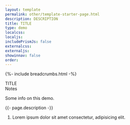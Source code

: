 ```yaml
---
layout: template
permalink: other/template-starter-page.html
description: DESCRIPTION
title: TITLE
type: demo
localcss:
localjs:
includePrismJs: false
externalcss:
externaljs:
showinnav: false
order:
---
```


{%- include breadcrumbs.html -%}

<style>

</style>

<div class="container">
	<span class="h3 d-block">TITLE</span>

</div>

<script>
    window.addEventListener( 'DOMContentLoaded', function() {
        ( function( $ ) {

        } )( jQuery );
    } );
</script>


<div aria-multiselectable="true" class="accordion indicator-plus accordion-white mb-3 mt-3" id="accordion-4" role="tabpanel">
	<div class="card">
		<div aria-expanded="false" class="card-header collapsed" data-target="#accordion-4-collapse-3" data-toggle="collapse" id="accordion-4-card-3" role="tab">
			<a class="card-title" data-controls="accordion-4-collapse-3">Notes</a>
		</div>
		<div aria-labelledby="accordion-4-card-3" class="collapse show" id="accordion-4-collapse-3" role="tabpanel">
			<div class="card-body">
				<p>Some info on this demo.</p>
				<p>{{- page.description -}}</p>
				<ol>
					<li>Lorem ipsum dolor sit amet consectetur, adipisicing elit.</li>
				</ol>
			</div>
		</div>
	</div>
</div>
